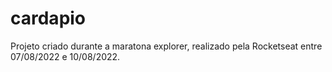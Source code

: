 # cardapio

<p>Projeto criado durante a maratona explorer, realizado pela Rocketseat entre 07/08/2022 e 10/08/2022.</p>
